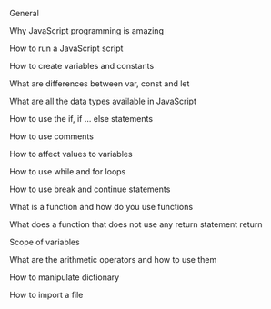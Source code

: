 General

Why JavaScript programming is amazing

How to run a JavaScript script

How to create variables and constants

What are differences between var, const and let

What are all the data types available in JavaScript

How to use the if, if ... else statements

How to use comments

How to affect values to variables

How to use while and for loops

How to use break and continue statements

What is a function and how do you use functions

What does a function that does not use any return statement return

Scope of variables

What are the arithmetic operators and how to use them

How to manipulate dictionary

How to import a file
